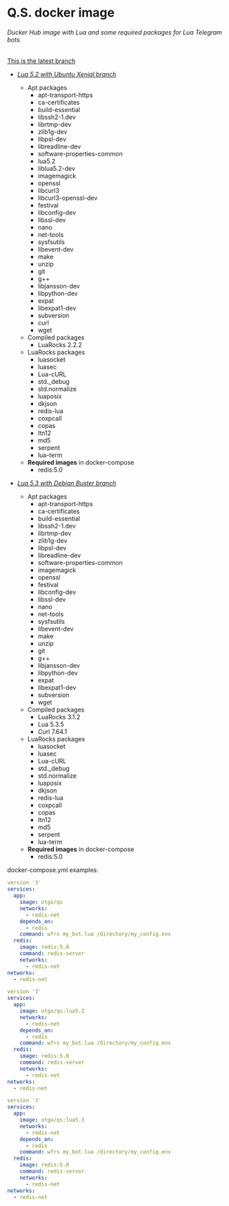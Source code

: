 # Q.S. docker image
###### Ducker Hub image with Lua and some required packages for Lua Telegram bots.
[This is the latest branch](https://github.com/otgo/qs/tree/latest)

- [*Lua 5.2 with Ubuntu Xenial branch*](https://github.com/otgo/qs/tree/lua5.2)
  - Apt packages
     * apt-transport-https
     * ca-certificates
     * build-essential
     * libssh2-1.dev
     * librtmp-dev
     * zlib1g-dev
     * libpsl-dev
     * libreadline-dev
     * software-properties-common
     * lua5.2
     * liblua5.2-dev
     * imagemagick
     * openssl
     * libcurl3
     * libcurl3-openssl-dev
     * festival
     * libconfig-dev
     * libssl-dev
     * nano
     * net-tools
     * sysfsutils
     * libevent-dev
     * make
     * unzip
     * git
     * g++
     * libjansson-dev
     * libpython-dev
     * expat
     * libexpat1-dev
     * subversion
     * curl
     * wget
  - Compiled packages
     * LuaRocks 2.2.2
  - LuaRocks packages
     * luasocket
     * luasec
     * Lua-cURL
     * std._debug
     * std.normalize
     * luaposix
     * dkjson
     * redis-lua
     * coxpcall
     * copas
     * ltn12
     * md5
     * serpent
     * lua-term
  - **Required images** in docker-compose
     * redis:5.0

- [*Lua 5.3 with Debian Buster branch*](https://github.com/otgo/qs/tree/lua5.3)
  - Apt packages
     * apt-transport-https
     * ca-certificates
     * build-essential
     * libssh2-1.dev
     * librtmp-dev
     * zlib1g-dev
     * libpsl-dev
     * libreadline-dev
     * software-properties-common
     * imagemagick
     * openssl
     * festival
     * libconfig-dev
     * libssl-dev
     * nano
     * net-tools
     * sysfsutils
     * libevent-dev
     * make
     * unzip
     * git
     * g++
     * libjansson-dev
     * libpython-dev
     * expat
     * libexpat1-dev
     * subversion
     * wget
  - Compiled packages
     * LuaRocks 3.1.2
     * Lua 5.3.5
     * Curl 7.64.1
  - LuaRocks packages
     * luasocket
     * luasec
     * Lua-cURL
     * std._debug
     * std.normalize
     * luaposix
     * dkjson
     * redis-lua
     * coxpcall
     * copas
     * ltn12
     * md5
     * serpent
     * lua-term
  - **Required images** in docker-compose
     * redis:5.0

docker-compose.yml examples:
```yml
version '3'
services:
  app:
    image: otgo/qs
    networks:
      - redis-net
    depends_on:
      - redis
    command: wfrs my_bot.lua /directory/my_config.env
  redis:
    image: redis:5.0
    command: redis-server
    networks:
      - redis-net
networks:
  - redis-net
```

```yml
version '3'
services:
  app:
    image: otgo/qs:lua5.2
    networks:
      - redis-net
    depends_on:
      - redis
    command: wfrs my_bot.lua /directory/my_config.env
  redis:
    image: redis:5.0
    command: redis-server
    networks:
      - redis-net
networks:
  - redis-net
```

```yml
version '3'
services:
  app:
    image: otgo/qs:lua5.3
    networks:
      - redis-net
    depends_on:
      - redis
    command: wfrs my_bot.lua /directory/my_config.env
  redis:
    image: redis:5.0
    command: redis-server
    networks:
      - redis-net
networks:
  - redis-net
```

